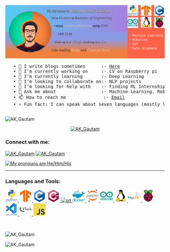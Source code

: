 ![Welcome](header.png)

<!--## Hi there 👋

**Gautam-flash/Gautam-flash** is a ✨ _special_ ✨ repository because its `README.md` (this file) appears on your GitHub profile.

Here are some ideas to get you started:
-->
<!--<p align="center" text="">
  <pre">
  <ul>
    <li>🎉 I write blogs sometimes      :- <a href="https://akshaygautam010.wixsite.com/techdrop">Here</a></li>
    <li>🔭 I’m currently working on     :- CV on Raspberry pi </li>
    <li>🌱 I’m currently learning       :- Deep Learning </li>
    <li>👯 I’m looking to collaborate on:- NLP projects </li>
    <li>🤔 I’m looking for help with    :- Finding ML Internships </li>
    <li>💬 Ask me about                 :- Machine Learning, Robotics, AI on Edge, DataStructures </li>
    <li>📫 How to reach me              :- <a href="mailto:mail@akshay-gautam.tech">Email</a></li>
    <li>⚡ Fun fact: I can speak about seven languages (mostly local) 😎 </li>
   </ul></pre>
</p>-->

<p align="center">
  <pre color="teal">
   &bull; 🎉 I write blogs sometimes      :- <a href="https://akshaygautam010.wixsite.com/techdrop">Here</a>
   &bull; 🔭 I’m currently working on     :- CV on Raspberry pi 
   &bull; 🌱 I’m currently learning       :- Deep Learning 
   &bull; 👯 I’m looking to collaborate on:- NLP projects 
   &bull; 🤔 I’m looking for help with    :- Finding ML Internships 
   &bull; 💬 Ask me about                 :- Machine Learning, Robotics, AI on Edge, DataStructures 
   &bull; 📫 How to reach me              :- <a href="mailto:mail@akshay-gautam.tech">Email</a>
   &bull; ⚡ Fun fact: I can speak about seven languages (mostly local) 😎 
 </pre>

<p align="left"> <img src="https://komarev.com/ghpvc/?username=Gautam-flash&label=Profile%20views&color=0e75b6&style=flat" alt="AK_Gautam" /> </p>
<p align="center"> <a href="https://github.com/ryo-ma/github-profile-trophy"><img src="https://github-profile-trophy.vercel.app/?username=Gautam-flash" alt="AK_Gautam" /></a> </p>

<h3 align="left">Connect with me:</h3>
<p align="left">
<a href="https://twitter.com/Gautam_AK_" target="blank"><img align="center" src="https://raw.githubusercontent.com/rahuldkjain/github-profile-readme-generator/master/src/images/icons/Social/twitter.svg" alt="AK_Gautam" height="30" width="40" /></a>
<a href="https://www.linkedin.com/in/akshay-kumar-gautam-880b361a5" target="blank"><img align="center" src="https://raw.githubusercontent.com/rahuldkjain/github-profile-readme-generator/master/src/images/icons/Social/linked-in-alt.svg" alt="AK_Gautam" height="30" width="40" /></a>
<!--<a href="https://instagram.com/udit_katyal_" target="blank"><img align="center" src="https://raw.githubusercontent.com/rahuldkjain/github-profile-readme-generator/master/src/images/icons/Social/instagram.svg" alt="udit_katyal_" height="30" width="40" /></a> -->
</p>

<a href="https://pronouns.vercel.app" title="Add pronouns to your own profile">
  <img src="https://pronouns.vercel.app/He/Him/His?gradient=windy" width="164" height="48" alt="My pronouns are He/Him/His">
</a>

<hr/>
<h3 align="left">Languages and Tools:</h3>
<p align="left">
<a href="https://www.python.org/" target="_blank"> <img src="https://github.com/devicons/devicon/blob/master/icons/python/python-original-wordmark.svg" alt="Python" width="40" height="40"/> </a>
<a href="https://www.tensorflow.org/" target="_blank"> <img src="https://github.com/devicons/devicon/blob/master/icons/tensorflow/tensorflow-original.svg" alt="TensorFlow" width="40" height="40"/> </a>
<a href="https://www.cprogramming.com/" target="_blank"> <img src="https://raw.githubusercontent.com/devicons/devicon/master/icons/c/c-original.svg" alt="c" width="40" height="40"/> </a> <a href="https://www.w3schools.com/cpp/" target="_blank"> <img src="https://raw.githubusercontent.com/devicons/devicon/master/icons/cplusplus/cplusplus-original.svg" alt="cplusplus" width="40" height="40"/> </a> <a href="https://www.w3schools.com/css/" target="_blank"> <!--<img src="https://raw.githubusercontent.com/devicons/devicon/master/icons/css3/css3-original-wordmark.svg" alt="css3" width="40" height="40"/> </a>--> <a href="https://git-scm.com/" target="_blank"> <img src="https://www.vectorlogo.zone/logos/git-scm/git-scm-icon.svg" alt="git" width="40" height="40"/> </a> <!--<a href="https://www.w3.org/html/" target="_blank"> <img src="https://raw.githubusercontent.com/devicons/devicon/master/icons/html5/html5-original-wordmark.svg" alt="html5" width="40" height="40"/> </a> <a href="https://www.adobe.com/in/products/illustrator.html" target="_blank"> <img src="https://www.vectorlogo.zone/logos/adobe_illustrator/adobe_illustrator-icon.svg" alt="illustrator" width="40" height="40"/> </a> <a href="https://www.java.com" target="_blank"> <img src="https://raw.githubusercontent.com/devicons/devicon/master/icons/java/java-original.svg" alt="java" width="40" height="40"/> </a> <a href="https://www.photoshop.com/en" target="_blank"> <img src="https://raw.githubusercontent.com/devicons/devicon/master/icons/photoshop/photoshop-line.svg" alt="photoshop" width="40" height="40"/> </a> <a href="https://sass-lang.com" target="_blank"> <img src="https://raw.githubusercontent.com/devicons/devicon/master/icons/sass/sass-original.svg" alt="sass" width="40" height="40"/> </a>-->
<a href="https://www.docker.com/" target="_blank"> <img src="https://github.com/devicons/devicon/blob/master/icons/docker/docker-plain-wordmark.svg" alt="Docker" width="40" height="40"/> </a>
<a href="https://jupyter.org/" target="_blank"> <img src="https://github.com/devicons/devicon/blob/master/icons/jupyter/jupyter-original-wordmark.svg" alt="Jupyter" width="40" height="40"/> </a>
<a href="https://www.arduino.cc/" target="_blank"> <img src="https://github.com/devicons/devicon/blob/master/icons/arduino/arduino-original-wordmark.svg" alt="Arduino" width="40" height="40"/> </a>
<a href="https://www.linux.org/" target="_blank"> <img src="https://github.com/devicons/devicon/blob/master/icons/linux/linux-original.svg" alt="Linux" width="40" height="40"/> </a>
<a href="https://www.mysql.com/" target="_blank"> <img src="https://github.com/devicons/devicon/blob/master/icons/mysql/mysql-original-wordmark.svg" alt="mysql" width="40" height="40"/> </a>
<a href="https://www.raspberrypi.org/" target="_blank"> <img src="https://github.com/devicons/devicon/blob/master/icons/raspberrypi/raspberrypi-original.svg" alt="Rpi" width="40" height="40"/> </a>
<a href="https://code.visualstudio.com/" target="_blank"> <img src="https://github.com/devicons/devicon/blob/master/icons/vscode/vscode-original-wordmark.svg" alt="VSCode" width="40" height="40"/> </a>
<a href="https://flask.palletsprojects.com/" target="_blank"> <img src="https://github.com/devicons/devicon/blob/master/icons/flask/flask-original-wordmark.svg" alt="Flask" width="40" height="40"/> </a>
<a href="https://developer.mozilla.org/en-US/docs/Web/JavaScript" target="_blank"> <img src="https://raw.githubusercontent.com/devicons/devicon/master/icons/javascript/javascript-original.svg" alt="javascript" width="40" height="40"/> </a>
</p><br>


<!--<a href="https://twitter.com/Gautam_AK_"><img src="https://img.shields.io/badge/twitter-%231DA1F2.svg?&style=for-the-badge&logo=twitter&logoColor=white"></a>
<a href="https://scrapbook.hackclub.com/akshaygautam010"><img src="https://img.shields.io/badge/scrapbook-%23EC3750.svg?&style=for-the-badge&logo=hack-club&logoColor=white"></a> -->


<!-- [![Top Langs](https://github-readme-stats.vercel.app/api/top-langs/?username=Gautam-flash&layout=compact)](https://github.com/Gautam-flash/github-readme-stats)-->
<p><img align="center" src="https://github-readme-stats.vercel.app/api?username=Gautam-flash&show_icons=true&locale=en" alt="AK_Gautam" /></p>
<p><img align="center" src="https://github-readme-streak-stats.herokuapp.com/?user=Gautam-flash&" alt="AK_Gautam" /></p>
<!--<p><img align="right" src="https://github-readme-stats.vercel.app/api/top-langs?username=Gautam-flash&show_icons=true&locale=en&layout=compact" alt="AK_Gautam" /></p>-->


